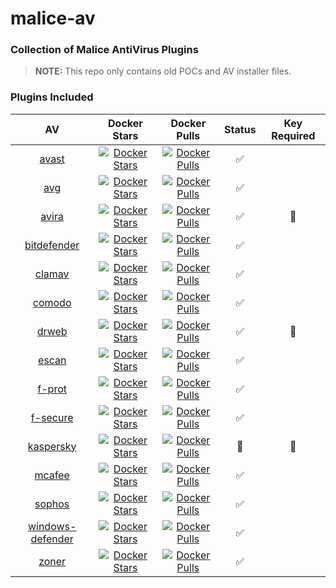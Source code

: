 malice-av
=========

### Collection of Malice AntiVirus Plugins

> **NOTE:** This repo only contains old POCs and AV installer files.  

### Plugins Included

|                                              AV                                              |                                                             Docker Stars                                                              |                                                             Docker Pulls                                                              |       Status       | Key Required |
| :------------------------------------------------------------------------------------------: | :-----------------------------------------------------------------------------------------------------------------------------------: | :-----------------------------------------------------------------------------------------------------------------------------------: | :----------------: | :----------: |
|            [avast](https://github.com/malice-plugins/avast/blob/master/README.md)            |            [![Docker Stars](https://img.shields.io/docker/stars/malice/avast.svg)](https://hub.docker.com/r/malice/avast/)            |            [![Docker Pulls](https://img.shields.io/docker/pulls/malice/avast.svg)](https://hub.docker.com/r/malice/avast/)            | :white_check_mark: |              |
|              [avg](https://github.com/malice-plugins/avg/blob/master/README.md)              |              [![Docker Stars](https://img.shields.io/docker/stars/malice/avg.svg)](https://hub.docker.com/r/malice/avg/)              |              [![Docker Pulls](https://img.shields.io/docker/pulls/malice/avg.svg)](https://hub.docker.com/r/malice/avg/)              | :white_check_mark: |              |
|            [avira](https://github.com/malice-plugins/avira/blob/master/README.md)            |            [![Docker Stars](https://img.shields.io/docker/stars/malice/avira.svg)](https://hub.docker.com/r/malice/avira/)            |            [![Docker Pulls](https://img.shields.io/docker/pulls/malice/avira.svg)](https://hub.docker.com/r/malice/avira/)            | :white_check_mark: |    :key:     |
|      [bitdefender](https://github.com/malice-plugins/bitdefender/blob/master/README.md)      |      [![Docker Stars](https://img.shields.io/docker/stars/malice/bitdefender.svg)](https://hub.docker.com/r/malice/bitdefender/)      |      [![Docker Pulls](https://img.shields.io/docker/pulls/malice/bitdefender.svg)](https://hub.docker.com/r/malice/bitdefender/)      | :white_check_mark: |              |
|           [clamav](https://github.com/malice-plugins/clamav/blob/master/README.md)           |           [![Docker Stars](https://img.shields.io/docker/stars/malice/clamav.svg)](https://hub.docker.com/r/malice/clamav/)           |           [![Docker Pulls](https://img.shields.io/docker/pulls/malice/clamav.svg)](https://hub.docker.com/r/malice/clamav/)           | :white_check_mark: |              |
|           [comodo](https://github.com/malice-plugins/comodo/blob/master/README.md)           |           [![Docker Stars](https://img.shields.io/docker/stars/malice/comodo.svg)](https://hub.docker.com/r/malice/comodo/)           |           [![Docker Pulls](https://img.shields.io/docker/pulls/malice/comodo.svg)](https://hub.docker.com/r/malice/comodo/)           | :white_check_mark: |              |
|            [drweb](https://github.com/malice-plugins/drweb/blob/master/README.md)            |            [![Docker Stars](https://img.shields.io/docker/stars/malice/drweb.svg)](https://hub.docker.com/r/malice/drweb/)            |            [![Docker Pulls](https://img.shields.io/docker/pulls/malice/drweb.svg)](https://hub.docker.com/r/malice/drweb/)            | :white_check_mark: |    :key:     |
|            [escan](https://github.com/malice-plugins/escan/blob/master/README.md)            |            [![Docker Stars](https://img.shields.io/docker/stars/malice/escan.svg)](https://hub.docker.com/r/malice/escan/)            |            [![Docker Pulls](https://img.shields.io/docker/pulls/malice/escan.svg)](https://hub.docker.com/r/malice/escan/)            | :white_check_mark: |              |
|           [f-prot](https://github.com/malice-plugins/fprot/blob/master/README.md)            |            [![Docker Stars](https://img.shields.io/docker/stars/malice/fprot.svg)](https://hub.docker.com/r/malice/fprot/)            |            [![Docker Pulls](https://img.shields.io/docker/pulls/malice/fprot.svg)](https://hub.docker.com/r/malice/fprot/)            | :white_check_mark: |              |
|         [f-secure](https://github.com/malice-plugins/fsecure/blob/master/README.md)          |          [![Docker Stars](https://img.shields.io/docker/stars/malice/fsecure.svg)](https://hub.docker.com/r/malice/fsecure/)          |          [![Docker Pulls](https://img.shields.io/docker/pulls/malice/fsecure.svg)](https://hub.docker.com/r/malice/fsecure/)          | :white_check_mark: |              |
|        [kaspersky](https://github.com/malice-plugins/kaspersky/blob/master/README.md)        |        [![Docker Stars](https://img.shields.io/docker/stars/malice/kaspersky.svg)](https://hub.docker.com/r/malice/kaspersky/)        |        [![Docker Pulls](https://img.shields.io/docker/pulls/malice/kaspersky.svg)](https://hub.docker.com/r/malice/kaspersky/)        |   :construction:   |    :key:     |
|           [mcafee](https://github.com/malice-plugins/mcafee/blob/master/README.md)           |           [![Docker Stars](https://img.shields.io/docker/stars/malice/mcafee.svg)](https://hub.docker.com/r/malice/mcafee/)           |           [![Docker Pulls](https://img.shields.io/docker/pulls/malice/mcafee.svg)](https://hub.docker.com/r/malice/mcafee/)           |   :white_check_mark:   |              |
|           [sophos](https://github.com/malice-plugins/sophos/blob/master/README.md)           |           [![Docker Stars](https://img.shields.io/docker/stars/malice/sophos.svg)](https://hub.docker.com/r/malice/sophos/)           |           [![Docker Pulls](https://img.shields.io/docker/pulls/malice/sophos.svg)](https://hub.docker.com/r/malice/sophos/)           | :white_check_mark: |              |
| [windows-defender](https://github.com/malice-plugins/windows-defender/blob/master/README.md) | [![Docker Stars](https://img.shields.io/docker/stars/malice/windows-defender.svg)](https://hub.docker.com/r/malice/windows-defender/) | [![Docker Pulls](https://img.shields.io/docker/pulls/malice/windows-defender.svg)](https://hub.docker.com/r/malice/windows-defender/) | :white_check_mark: |              |
|            [zoner](https://github.com/malice-plugins/zoner/blob/master/README.md)            |            [![Docker Stars](https://img.shields.io/docker/stars/malice/zoner.svg)](https://hub.docker.com/r/malice/zoner/)            |            [![Docker Pulls](https://img.shields.io/docker/pulls/malice/zoner.svg)](https://hub.docker.com/r/malice/zoner/)            | :white_check_mark: |              |

